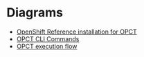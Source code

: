# Diagrams

- [OpenShift Reference installation for OPCT](./ocp-architecture-reference.md)
- [OPCT CLI Commands](./cli.md)
- [OPCT execution flow](./opct-sequence.md)

